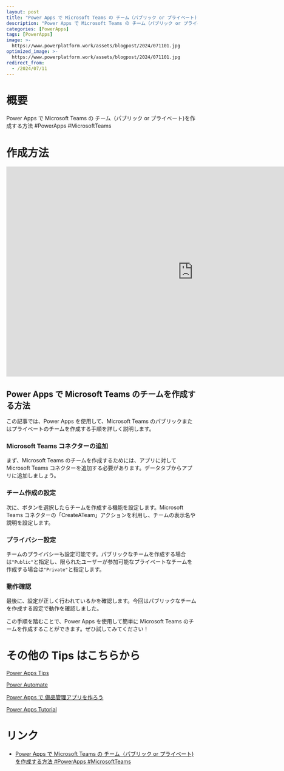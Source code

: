 ```yaml
---
layout: post
title: "Power Apps で Microsoft Teams の チーム（パブリック or プライベート)を作成する方法 #PowerApps #MicrosoftTeams"
description: "Power Apps で Microsoft Teams の チーム（パブリック or プライベート)を作成する方法 #PowerApps #MicrosoftTeamsを動画で分かりやすく解説"
categories: [PowerApps]
tags: [PowerApps]
image: >-
  https://www.powerplatform.work/assets/blogpost/2024/071101.jpg
optimized_image: >-
  https://www.powerplatform.work/assets/blogpost/2024/071101.jpg
redirect_from:
  - /2024/07/11
---
```



#  概要

Power Apps で Microsoft Teams の チーム（パブリック or プライベート)を作成する方法 #PowerApps #MicrosoftTeams


# 作成方法

<iframe width="983" height="553" src="https://www.youtube.com/embed/cEk4RFEbO7s" title="YouTube video player" frameborder="0" allow="accelerometer; autoplay; clipboard-write; encrypted-media; gyroscope; picture-in-picture" allowfullscreen></iframe>


## Power Apps で Microsoft Teams のチームを作成する方法

この記事では、Power Apps を使用して、Microsoft Teams のパブリックまたはプライベートのチームを作成する手順を詳しく説明します。

### Microsoft Teams コネクターの追加

まず、Microsoft Teams のチームを作成するためには、アプリに対して Microsoft Teams コネクターを追加する必要があります。データタブからアプリに追加しましょう。

### チーム作成の設定

次に、ボタンを選択したらチームを作成する機能を設定します。Microsoft Teams コネクターの「CreateATeam」アクションを利用し、チームの表示名や説明を設定します。

### プライバシー設定

チームのプライバシーも設定可能です。パブリックなチームを作成する場合は`"Public"`と指定し、限られたユーザーが参加可能なプライベートなチームを作成する場合は`"Private"`と指定します。

### 動作確認

最後に、設定が正しく行われているかを確認します。今回はパブリックなチームを作成する設定で動作を確認しました。

この手順を踏むことで、Power Apps を使用して簡単に Microsoft Teams のチームを作成することができます。ぜひ試してみてください！




# その他の Tips はこちらから

[Power Apps Tips](https://www.youtube.com/watch?v=VrAQf3JQ7yM&list=PLVhFi1fb3DqakSLVMn22DDcySXh9jtzi- )


[Power Automate](https://www.youtube.com/watch?v=-YnJYT0ASEM&list=PLVhFi1fb3Dqbzic6GieqnLFgD3aTj-eHA)


[Power Apps で 備品管理アプリを作ろう](https://www.youtube.com/playlist?list=PLVhFi1fb3DqZM3HKb8Hea6XEL96990Fyn)


[Power Apps Tutorial](https://www.youtube.com/playlist?list=PLVhFi1fb3DqalxpL974VvAJvV4iWoSbe_)


# リンク


- [Power Apps で Microsoft Teams の チーム（パブリック or プライベート)を作成する方法 #PowerApps #MicrosoftTeams](https://www.youtube.com/watch?v=cEk4RFEbO7s)


